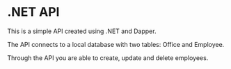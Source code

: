 # .NET API
This is a simple API created using .NET and Dapper.

The API connects to a local database with two tables: Office and Employee.

Through the API you are able to create, update and delete employees.
